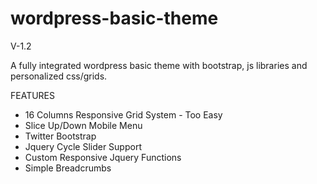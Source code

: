 wordpress-basic-theme
=====================

V-1.2

A fully integrated wordpress basic theme with bootstrap, js libraries and personalized css/grids.

FEATURES

- 16 Columns Responsive Grid System - Too Easy
- Slice Up/Down Mobile Menu
- Twitter Bootstrap
- Jquery Cycle Slider Support
- Custom Responsive Jquery Functions
- Simple Breadcrumbs



